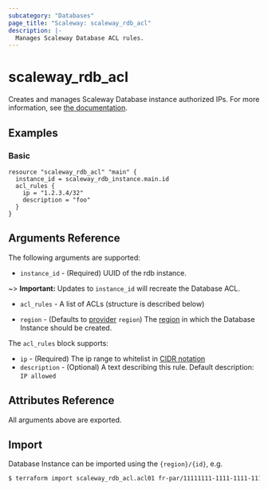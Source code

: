 ```yaml
---
subcategory: "Databases"
page_title: "Scaleway: scaleway_rdb_acl"
description: |-
  Manages Scaleway Database ACL rules.
---
```


# scaleway_rdb_acl

Creates and manages Scaleway Database instance authorized IPs.
For more information, see [the documentation](https://developers.scaleway.com/en/products/rdb/api/#acl-rules-allowed-ips).

## Examples

### Basic

```hcl
resource "scaleway_rdb_acl" "main" {
  instance_id = scaleway_rdb_instance.main.id
  acl_rules {
    ip = "1.2.3.4/32"
    description = "foo"
  }
}
```

## Arguments Reference

The following arguments are supported:

- `instance_id` - (Required) UUID of the rdb instance.

~> **Important:** Updates to `instance_id` will recreate the Database ACL.

- `acl_rules` - A list of ACLs (structure is described below)

- `region` - (Defaults to [provider](../index.md#region) `region`) The [region](../guides/regions_and_zones.md#regions) in which the Database Instance should be created.

The `acl_rules` block supports:

- `ip` - (Required) The ip range to whitelist in [CIDR notation](https://en.wikipedia.org/wiki/Classless_Inter-Domain_Routing#CIDR_notation)
- `description` - (Optional) A text describing this rule. Default description: `IP allowed`


## Attributes Reference

All arguments above are exported.

## Import

Database Instance can be imported using the `{region}/{id}`, e.g.

```bash
$ terraform import scaleway_rdb_acl.acl01 fr-par/11111111-1111-1111-1111-111111111111
```

